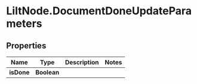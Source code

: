 # LiltNode.DocumentDoneUpdateParameters

## Properties

Name | Type | Description | Notes
------------ | ------------- | ------------- | -------------
**isDone** | **Boolean** |  | 


